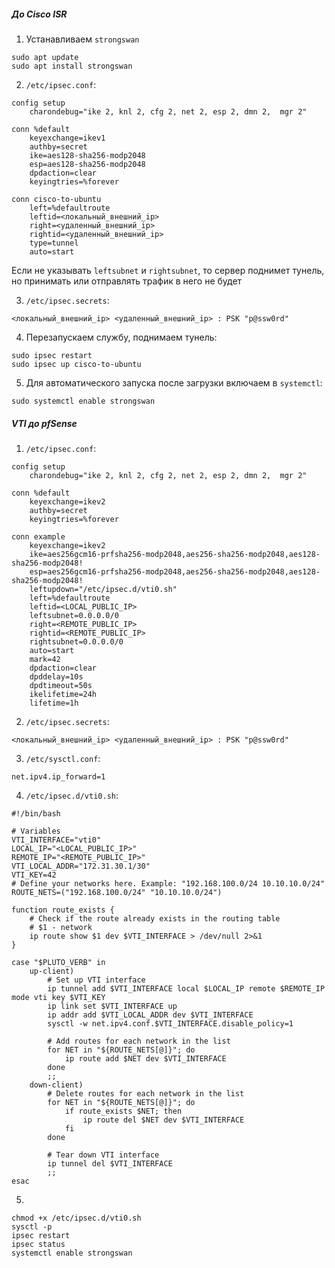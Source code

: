 ##### До Cisco ISR
1. Устанавливаем `strongswan`  
```
sudo apt update
sudo apt install strongswan
```
2. `/etc/ipsec.conf`:  
```
config setup
    charondebug="ike 2, knl 2, cfg 2, net 2, esp 2, dmn 2,  mgr 2"

conn %default
    keyexchange=ikev1
    authby=secret
    ike=aes128-sha256-modp2048
    esp=aes128-sha256-modp2048
    dpdaction=clear
    keyingtries=%forever

conn cisco-to-ubuntu
    left=%defaultroute
    leftid=<локальный_внешний_ip>
    right=<удаленный_внешний_ip>
    rightid=<удаленный_внешний_ip>
    type=tunnel
    auto=start
```
Если не указывать `leftsubnet` и `rightsubnet`, то сервер поднимет тунель, но принимать или отправлять трафик в него не будет  

3. `/etc/ipsec.secrets`:  
```
<локальный_внешний_ip> <удаленный_внешний_ip> : PSK "p@ssw0rd"
```
4. Перезапускаем службу, поднимаем тунель:  
```
sudo ipsec restart
sudo ipsec up cisco-to-ubuntu
```
5. Для автоматического запуска после загрузки включаем в `systemctl`:
```
sudo systemctl enable strongswan
```

##### VTI до pfSense
1. `/etc/ipsec.conf`:  
```
config setup
    charondebug="ike 2, knl 2, cfg 2, net 2, esp 2, dmn 2,  mgr 2"

conn %default
    keyexchange=ikev2
    authby=secret
    keyingtries=%forever

conn example
    keyexchange=ikev2
    ike=aes256gcm16-prfsha256-modp2048,aes256-sha256-modp2048,aes128-sha256-modp2048!
    esp=aes256gcm16-prfsha256-modp2048,aes256-sha256-modp2048,aes128-sha256-modp2048!
    leftupdown="/etc/ipsec.d/vti0.sh"
    left=%defaultroute
    leftid=<LOCAL_PUBLIC_IP>
    leftsubnet=0.0.0.0/0
    right=<REMOTE_PUBLIC_IP>
    rightid=<REMOTE_PUBLIC_IP>
    rightsubnet=0.0.0.0/0
    auto=start
    mark=42
    dpdaction=clear
    dpddelay=10s
    dpdtimeout=50s
    ikelifetime=24h
    lifetime=1h
```
2. `/etc/ipsec.secrets`:  
```
<локальный_внешний_ip> <удаленный_внешний_ip> : PSK "p@ssw0rd"
```
3. `/etc/sysctl.conf`:  
```
net.ipv4.ip_forward=1
```
4. `/etc/ipsec.d/vti0.sh`:  
```
#!/bin/bash

# Variables
VTI_INTERFACE="vti0"
LOCAL_IP="<LOCAL_PUBLIC_IP>"
REMOTE_IP="<REMOTE_PUBLIC_IP>"
VTI_LOCAL_ADDR="172.31.30.1/30"
VTI_KEY=42
# Define your networks here. Example: "192.168.100.0/24 10.10.10.0/24"
ROUTE_NETS=("192.168.100.0/24" "10.10.10.0/24")

function route_exists {
    # Check if the route already exists in the routing table
    # $1 - network
    ip route show $1 dev $VTI_INTERFACE > /dev/null 2>&1
}

case "$PLUTO_VERB" in
    up-client)
        # Set up VTI interface
        ip tunnel add $VTI_INTERFACE local $LOCAL_IP remote $REMOTE_IP mode vti key $VTI_KEY
        ip link set $VTI_INTERFACE up
        ip addr add $VTI_LOCAL_ADDR dev $VTI_INTERFACE
        sysctl -w net.ipv4.conf.$VTI_INTERFACE.disable_policy=1

        # Add routes for each network in the list
        for NET in "${ROUTE_NETS[@]}"; do
            ip route add $NET dev $VTI_INTERFACE
        done
        ;;
    down-client)
        # Delete routes for each network in the list
        for NET in "${ROUTE_NETS[@]}"; do
            if route_exists $NET; then
                ip route del $NET dev $VTI_INTERFACE
            fi
        done

        # Tear down VTI interface
        ip tunnel del $VTI_INTERFACE
        ;;
esac
```
5.  
```
chmod +x /etc/ipsec.d/vti0.sh
sysctl -p
ipsec restart
ipsec status
systemctl enable strongswan
```
